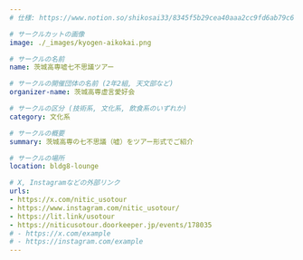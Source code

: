 ```yaml
---
# 仕様: https://www.notion.so/shikosai33/8345f5b29cea40aaa2cc9fd6ab79c6a6?pvs=4#5438a1577b604f39a67658a72f2283b8

# サークルカットの画像
image: ./_images/kyogen-aikokai.png

# サークルの名前
name: 茨城高専嘘七不思議ツアー

# サークルの開催団体の名前 (2年2組, 天文部など)
organizer-name: 茨城高専虚言愛好会

# サークルの区分 (技術系, 文化系, 飲食系のいずれか)
category: 文化系

# サークルの概要
summary: 茨城高専の七不思議（嘘）をツアー形式でご紹介

# サークルの場所
location: bldg8-lounge

# X, Instagramなどの外部リンク
urls:
- https://x.com/nitic_usotour
- https://www.instagram.com/nitic_usotour/
- https://lit.link/usotour
- https://niticusotour.doorkeeper.jp/events/178035
# - https://x.com/example
# - https://instagram.com/example
---
```

